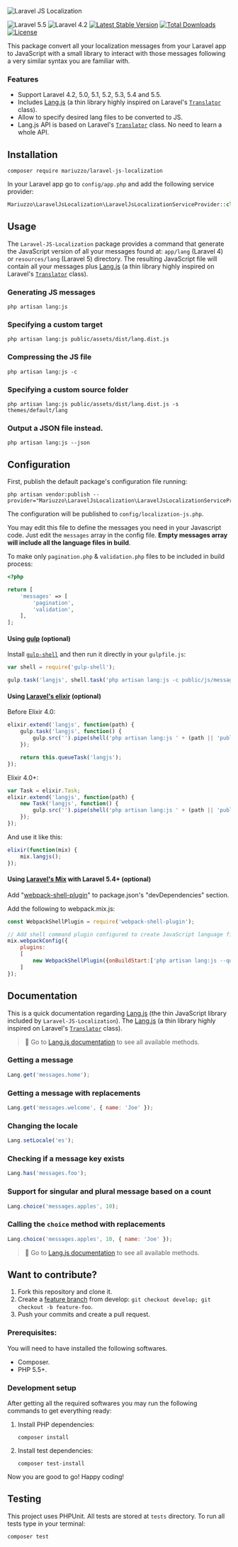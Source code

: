 ![Laravel JS Localization](banner.png)

![Laravel 5.5](https://img.shields.io/badge/Laravel-5.5-f4645f.svg)
![Laravel 4.2](https://img.shields.io/badge/Laravel-4.2-f4645f.svg)
[![Latest Stable Version](https://poser.pugx.org/mariuzzo/laravel-js-localization/v/stable.svg)](https://packagist.org/packages/mariuzzo/laravel-js-localization)
[![Total Downloads](https://poser.pugx.org/mariuzzo/laravel-js-localization/downloads.svg)](https://packagist.org/packages/mariuzzo/laravel-js-localization)
[![License](https://poser.pugx.org/mariuzzo/laravel-js-localization/license.svg)](https://packagist.org/packages/mariuzzo/laravel-js-localization)

This package convert all your localization messages from your Laravel app to JavaScript with a small library to interact with those messages following a very similar syntax you are familiar with.

### Features

 - Support Laravel 4.2, 5.0, 5.1, 5.2, 5.3, 5.4 and 5.5.
 - Includes [Lang.js](https://github.com/rmariuzzo/lang.js) (a thin library highly inspired on Laravel's [`Translator`](https://laravel.com/api/5.4/Illuminate/Translation/Translator.html) class).
 - Allow to specify desired lang files to be converted to JS.
 - Lang.js API is based on Laravel's [`Translator`](https://laravel.com/api/5.4/Illuminate/Translation/Translator.html) class. No need to learn a whole API.

## Installation

```shell
composer require mariuzzo/laravel-js-localization
```

In your Laravel app go to `config/app.php` and add the following service provider:

```php
Mariuzzo\LaravelJsLocalization\LaravelJsLocalizationServiceProvider::class
```

## Usage

The `Laravel-JS-Localization` package provides a command that generate the JavaScript version of all your messages found at: `app/lang` (Laravel 4) or `resources/lang` (Laravel 5) directory. The resulting JavaScript file will contain all your messages plus [Lang.js](https://github.com/rmariuzzo/lang.js) (a thin library highly inspired on Laravel's [`Translator`](https://laravel.com/api/5.4/Illuminate/Translation/Translator.html) class).

### Generating JS messages

```shell
php artisan lang:js
```

### Specifying a custom target

```shell
php artisan lang:js public/assets/dist/lang.dist.js
```

### Compressing the JS file

```shell
php artisan lang:js -c
```

### Specifying a custom source folder

```shell
php artisan lang:js public/assets/dist/lang.dist.js -s themes/default/lang
```

### Output a JSON file instead.

```shell
php artisan lang:js --json
```

## Configuration

First, publish the default package's configuration file running:

```shell
php artisan vendor:publish --provider="Mariuzzo\LaravelJsLocalization\LaravelJsLocalizationServiceProvider"
```

The configuration will be published to `config/localization-js.php`.

You may edit this file to define the messages you need in your Javascript code. Just edit the `messages` array in the config file. **Empty messages array will include all the language files in build**.

To make only `pagination.php` & `validation.php` files to be included in build process:

```php
<?php

return [
    'messages' => [
        'pagination',
        'validation',
    ],
];
```

#### Using [gulp](http://gulpjs.com/) (optional)

Install [`gulp-shell`](https://github.com/sun-zheng-an/gulp-shell) and then run it directly in your `gulpfile.js`:

```js
var shell = require('gulp-shell');

gulp.task('langjs', shell.task('php artisan lang:js -c public/js/messages.js'));
```

#### Using [Laravel's elixir](http://laravel.com/docs/elixir) (optional)
Before Elixir 4.0:

```js
elixir.extend('langjs', function(path) {
    gulp.task('langjs', function() {
        gulp.src('').pipe(shell('php artisan lang:js ' + (path || 'public/js/messages.js')));
    });

    return this.queueTask('langjs');
});
```
Elixir 4.0+:
```js
var Task = elixir.Task;
elixir.extend('langjs', function(path) {
    new Task('langjs', function() {
        gulp.src('').pipe(shell('php artisan lang:js ' + (path || 'public/js/messages.js')));
    });
});
```

And use it like this:

```js
elixir(function(mix) {
    mix.langjs();
});
```

#### Using [Laravel's Mix](https://laravel.com/docs/5.4/mix) with Laravel 5.4+ (optional)

Add "[webpack-shell-plugin](https://www.npmjs.com/package/webpack-shell-plugin)" to package.json's "devDependencies" section.

Add the following to webpack.mix.js:

```js
const WebpackShellPlugin = require('webpack-shell-plugin');

// Add shell command plugin configured to create JavaScript language file
mix.webpackConfig({
    plugins:
    [
        new WebpackShellPlugin({onBuildStart:['php artisan lang:js --quiet'], onBuildEnd:[]})
    ]
});
```

## Documentation

This is a quick documentation regarding [Lang.js](https://github.com/rmariuzzo/lang.js) (the thin JavaScript library included by `Laravel-JS-Localization`). The [Lang.js](https://github.com/rmariuzzo/lang.js) (a thin library highly inspired on Laravel's [`Translator`](https://laravel.com/api/5.3/Illuminate/Translation/Translator.html) class).

 > 💁 Go to [Lang.js documentation]([Lang.js](https://github.com/rmariuzzo/lang.js)) to see all available methods.

### Getting a message

```js
Lang.get('messages.home');
```

### Getting a message with replacements

```js
Lang.get('messages.welcome', { name: 'Joe' });
```

### Changing the locale

```js
Lang.setLocale('es');
```

### Checking if a message key exists

```js
Lang.has('messages.foo');
```

### Support for singular and plural message based on a count

```js
Lang.choice('messages.apples', 10);
```

### Calling the `choice` method with replacements

```js
Lang.choice('messages.apples', 10, { name: 'Joe' });
```

> 💁 Go to [Lang.js documentation]([Lang.js](https://github.com/rmariuzzo/lang.js)) to see all available methods.

## Want to contribute?

 1. Fork this repository and clone it.
 2. Create a [feature branch](https://guides.github.com/introduction/flow/) from develop: `git checkout develop; git checkout -b feature-foo`.
 3. Push your commits and create a pull request.

### Prerequisites:

You will need to have installed the following softwares.

 - Composer.
 - PHP 5.5+.

### Development setup

After getting all the required softwares you may run the following commands to get everything ready:

 1. Install PHP dependencies:
    ```shell
    composer install
    ```

 2. Install test dependencies:
    ```shell
    composer test-install
    ```

Now you are good to go! Happy coding!

## Testing

This project uses PHPUnit. All tests are stored at `tests` directory. To run all tests type in your terminal:

```shell
composer test
```
